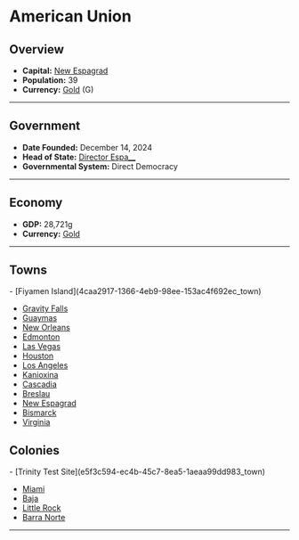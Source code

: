 <!--UNDEDITED FILE, remove this entire line if this file has been edited!-->
# <!--NAME-->American Union<!--NAME-->

## Overview

- **Capital:** <!--CAPITAL_LINK-->[New Espagrad](757d86df-61ea-47c9-863a-4bb9dfa61627_town)<!--CAPITAL_LINK-->
- **Population:** <!--POPULATION-->39<!--POPULATION-->
- **Currency:** <!--CURRENCY_LINK-->[Gold](Gold_currency)<!--CURRENCY_LINK--> (<!--CURRENCY_ABV-->G<!--CURRENCY_ABV-->)

---

## Government

- **Date Founded:** <!--FOUNDED-->December 14, 2024<!--FOUNDED-->
- **Head of State:** <!--LEADER_TITLE_LINK-->[Director Espa__](Espa___user)<!--LEADER_TITLE_LINK-->
- **Governmental System:** <!--GOVERNMENT-->Direct Democracy<!--GOVERNMENT-->

---

## Economy

- **GDP:** <!--GDP-->28,721g<!--GDP-->
- **Currency:** <!--CURRENCY_LINK-->[Gold](Gold_currency)<!--CURRENCY_LINK-->

---

## Towns

<!--TOWNS-->- [Fiyamen Island](4caa2917-1366-4eb9-98ee-153ac4f692ec_town)
- [Gravity Falls](fdade99e-5566-48b8-a3de-e65762384040_town)
- [Guaymas](90b4793c-b86c-40e4-b50f-58f9390a68aa_town)
- [New Orleans](bd0d797c-516a-4f4d-84e0-b23bf40bf35e_town)
- [Edmonton](a5f63543-534b-4d35-9324-f0596f5560a7_town)
- [Las Vegas](b9423838-fd17-4c5b-bf34-87cc4ff5b526_town)
- [Houston](a803944b-2842-4702-bab0-f4fb38f0c9b6_town)
- [Los Angeles](d054a71e-aa10-4733-a3e8-03e67613e5fe_town)
- [Kanioxina](d42b9421-205b-4b3b-9095-15278e57f95f_town)
- [Cascadia](a2ccc2ce-a59b-438f-bb76-71e69b7e5c64_town)
- [Breslau](c33de00e-fb33-44de-8d53-1059d17eb2bf_town)
- [New Espagrad](757d86df-61ea-47c9-863a-4bb9dfa61627_town)
- [Bismarck](37be24d0-e3ab-4c7f-8d78-09f48d133ede_town)
- [Virginia](d1592874-c8c6-46b9-b82e-3f86db27ce07_town)<!--TOWNS-->

## Colonies

<!--COLONIES-->- [Trinity Test Site](e5f3c594-ec4b-45c7-8ea5-1aeaa99dd983_town)
- [Miami](957f005d-9fb8-4d07-bb9d-85bcaad5417c_town)
- [Baja](e1d2a103-abbf-4e2c-9522-d267540ca700_town)
- [Little Rock](534ba8aa-08f4-4349-a3cb-c324d6c079e5_town)
- [Barra Norte](2daf3fbb-0212-495c-be2e-5b5726715259_town)<!--COLONIES-->

---